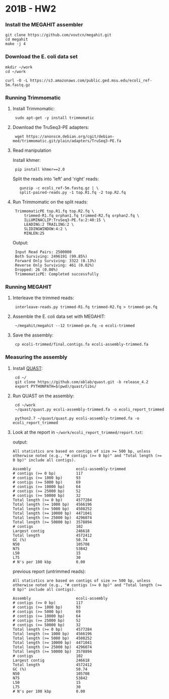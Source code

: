 # 201B - HW2

### Install the MEGAHIT assembler

    git clone https://github.com/voutcn/megahit.git
    cd megahit
    make -j 4

### Download the E. coli data set

    mkdir ~/work
    cd ~/work
    
    curl -O -L https://s3.amazonaws.com/public.ged.msu.edu/ecoli_ref-5m.fastq.gz
    
### Running Trimmomatic

1. Install Trimmomatic:

        sudo apt-get -y install trimmomatic

2. Download the TruSeq3-PE adapters:

        wget https://anonscm.debian.org/cgit/debian-med/trimmomatic.git/plain/adapters/TruSeq3-PE.fa
            
3. Read manipulation

    Install khmer:

        pip install khmer==2.0

    Split the reads into 'left' and 'right' reads:

          gunzip -c ecoli_ref-5m.fastq.gz | \
          split-paired-reads.py -1 top.R1.fq -2 top.R2.fq

4. Run Trimmomatic on the split reads:

        TrimmomaticPE top.R1.fq top.R2.fq \
            trimmed-R1.fq orphan1.fq trimmed-R2.fq orphan2.fq \
            ILLUMINACLIP:TruSeq3-PE.fa:2:40:15 \
            LEADING:2 TRAILING:2 \
            SLIDINGWINDOW:4:2 \
            MINLEN:25
            
    Output:

        Input Read Pairs: 2500000
        Both Surviving: 2496191 (99.85%)
        Forward Only Surviving: 3322 (0.13%)
        Reverse Only Surviving: 461 (0.02%)
        Dropped: 26 (0.00%)
        TrimmomaticPE: Completed successfully
       
### Running MEGAHIT

1. Interleave the trimmed reads:

        interleave-reads.py trimmed-R1.fq trimmed-R2.fq > trimmed-pe.fq
    
2. Assemble the E. coli data set with MEGAHIT:

        ~/megahit/megahit --12 trimmed-pe.fq -o ecoli-trimmed

3. Save the assembly:

        cp ecoli-trimmed/final.contigs.fa ecoli-assembly-trimmed.fa
        
### Measuring the assembly

1. Install [QUAST](http://quast.sourceforge.net/quast):

        cd ~/
        git clone https://github.com/ablab/quast.git -b release_4.2
        export PYTHONPATH=$(pwd)/quast/libs/

2. Run QUAST on the assembly:

        cd ~/work
        ~/quast/quast.py ecoli-assembly-trimmed.fa -o ecoli_report_trimmed

        python2.7 ~/quast/quast.py ecoli-assembly-trimmed.fa -o ecoli_report_trimmed

3. Look at the report in `~/work/ecoli_report_trimmed/report.txt`:

    output:
    
    ```
    All statistics are based on contigs of size >= 500 bp, unless otherwise noted (e.g., "# contigs (>= 0 bp)" and "Total length (>= 0 bp)" include all contigs).

    Assembly                    ecoli-assembly-trimmed
    # contigs (>= 0 bp)         117                   
    # contigs (>= 1000 bp)      93                    
    # contigs (>= 5000 bp)      69                    
    # contigs (>= 10000 bp)     64                    
    # contigs (>= 25000 bp)     52                    
    # contigs (>= 50000 bp)     32                    
    Total length (>= 0 bp)      4577284               
    Total length (>= 1000 bp)   4566196               
    Total length (>= 5000 bp)   4508252               
    Total length (>= 10000 bp)  4471041               
    Total length (>= 25000 bp)  4296074               
    Total length (>= 50000 bp)  3578894               
    # contigs                   102                   
    Largest contig              246618                
    Total length                4572412               
    GC (%)                      50.74                 
    N50                         105708                
    N75                         53842                 
    L50                         15                    
    L75                         30                    
    # N's per 100 kbp           0.00 
    ```

    previous report (untrimmed reads):

    ```
    All statistics are based on contigs of size >= 500 bp, unless otherwise noted (e.g., "# contigs (>= 0 bp)" and "Total length (>= 0 bp)" include all contigs).

    Assembly                    ecoli-assembly
    # contigs (>= 0 bp)         117           
    # contigs (>= 1000 bp)      93            
    # contigs (>= 5000 bp)      69            
    # contigs (>= 10000 bp)     64            
    # contigs (>= 25000 bp)     52            
    # contigs (>= 50000 bp)     32            
    Total length (>= 0 bp)      4577284       
    Total length (>= 1000 bp)   4566196       
    Total length (>= 5000 bp)   4508252       
    Total length (>= 10000 bp)  4471041       
    Total length (>= 25000 bp)  4296074       
    Total length (>= 50000 bp)  3578894       
    # contigs                   102           
    Largest contig              246618        
    Total length                4572412       
    GC (%)                      50.74         
    N50                         105708        
    N75                         53842         
    L50                         15            
    L75                         30            
    # N's per 100 kbp           0.00  
    ```
